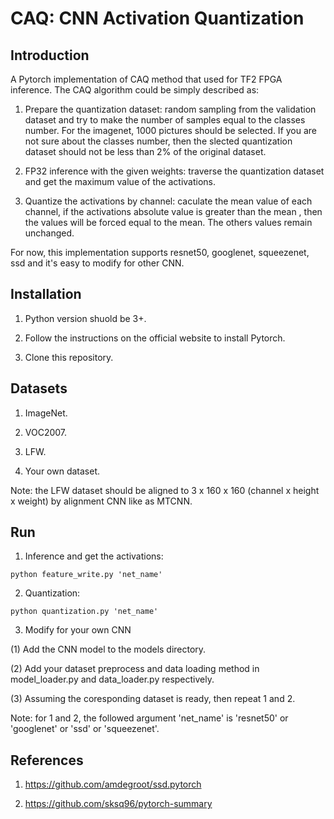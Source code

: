# CAQ: CNN Activation Quantization

## Introduction

A Pytorch implementation of CAQ method that used for TF2 FPGA inference. The CAQ algorithm could be simply described as: 

1. Prepare the quantization dataset: random sampling from the validation dataset and try to make the number of samples equal to the classes number. For the imagenet, 1000 pictures should be selected. If you are not sure about the classes number, then the slected quantization dataset should not be less than 2% of the original dataset. 

2. FP32 inference with the given weights: traverse the quantization dataset and get the maximum value of the activations. 

3. Quantize the activations by channel: caculate the mean value of each channel, if the activations absolute value is greater than the mean , then the values will be forced equal to the mean. The others values remain unchanged. 

For now, this implementation supports resnet50, googlenet, squeezenet, ssd and it's easy to modify for other CNN.

## Installation

1. Python version shuold be 3+. 

2. Follow the instructions on the official website to install Pytorch.

3. Clone this repository. 

## Datasets

1. ImageNet.

2. VOC2007.

3. LFW.

4. Your own dataset.

Note: the LFW dataset should be aligned to 3 x 160 x 160 (channel x height x weight) by alignment CNN like as MTCNN.

## Run

1. Inference and get the activations:

```
python feature_write.py 'net_name'
```

2. Quantization:  

```
python quantization.py 'net_name'
```

3. Modify for your own CNN

(1) Add the CNN model to the models directory.

(2) Add your dataset preprocess and data loading method in model_loader.py and data_loader.py respectively.

(3) Assuming the coresponding dataset is ready, then repeat 1 and 2.

Note: for 1 and 2, the followed argument 'net_name' is 'resnet50' or 'googlenet' or 'ssd' or 'squeezenet'.

## References

1. https://github.com/amdegroot/ssd.pytorch 

2. https://github.com/sksq96/pytorch-summary
